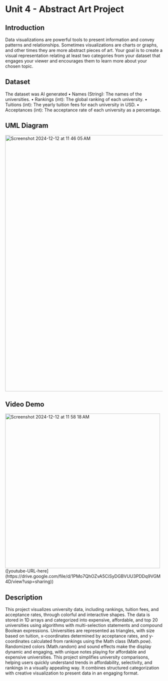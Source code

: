 # Unit 4 - Abstract Art Project

## Introduction

Data visualizations are powerful tools to present information and convey patterns and relationships. Sometimes visualizations are charts or graphs, and other times they are more abstract pieces of art. Your goal is to create a visual representation relating at least two categories from your dataset that engages your viewer and encourages them to learn more about your chosen topic.

## Dataset

The dataset was AI generated
	•	Names (String): The names of the universities.
	•	Rankings (int): The global ranking of each university.
	•	Tuitions (int): The yearly tuition fees for each university in USD.
	•	Acceptances (int): The acceptance rate of each university as a percentage.



## UML Diagram
<img width="820" alt="Screenshot 2024-12-12 at 11 46 05 AM" src="https://github.com/user-attachments/assets/b3cf4af4-62e7-40dc-9b04-4fb79b5d365a" />

## Video Demo
<img width="495" alt="Screenshot 2024-12-12 at 11 58 18 AM" src="https://github.com/user-attachments/assets/52cdb7f1-65fa-4049-8401-621b69ebf459" />
([youtube-URL-here](https://drive.google.com/file/d/1PMo7QhOZvA5CiSyDGBVUU3PDDq9VGM4D/view?usp=sharing))

## Description

This project visualizes university data, including rankings, tuition fees, and acceptance rates, through colorful and interactive shapes. The data is stored in 1D arrays and categorized into expensive, affordable, and top 20 universities using algorithms with multi-selection statements and compound Boolean expressions.
Universities are represented as triangles, with size based on tuition, x-coordinates determined by acceptance rates, and y-coordinates calculated from rankings using the Math class (Math.pow). Randomized colors (Math.random) and sound effects make the display dynamic and engaging, with unique notes playing for affordable and expensive universities.
This project simplifies university comparisons, helping users quickly understand trends in affordability, selectivity, and rankings in a visually appealing way. It combines structured categorization with creative visualization to present data in an engaging format.
